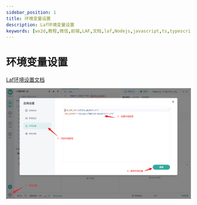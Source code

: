 ```yaml
---
sidebar_position: 1
title: 环境变量设置
description: Laf环境变量设置
keywords: [wx2d,教程,微信,前端,LAF,文档,laf,Nodejs,javascript,ts,typescript,js]
---
```


# 环境变量设置

[Laf环境设置文档](https://doc.laf.run/guide/function/env.html)

![Laf环境变量设置](.img/../img/env-set.png)